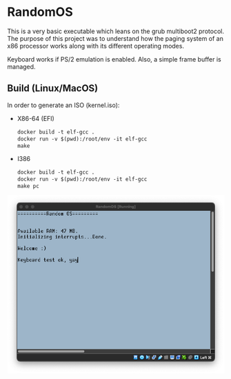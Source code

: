 # RandomOS
This is a very basic executable which leans on the grub multiboot2 protocol. The purpose of this project was to understand how the paging system of an x86 processor works along with its different operating modes.

Keyboard works if PS/2 emulation is enabled. Also, a simple frame buffer is managed.

## Build (Linux/MacOS)
In order to generate an ISO (kernel.iso):

 - X86-64 (EFI)
    ```
    docker build -t elf-gcc .
    docker run -v $(pwd):/root/env -it elf-gcc
    make
    ```
- I386
    ```
    docker build -t elf-gcc .
    docker run -v $(pwd):/root/env -it elf-gcc
    make pc
    ```




![Screenshot](img/screenshot.png "Screenshot")
